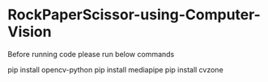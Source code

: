 # RockPaperScissor-using-Computer-Vision

Before running code please run below commands

pip install opencv-python
pip install mediapipe
pip install cvzone

